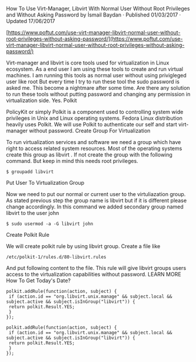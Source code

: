 
How To Use Virt-Manager, Libvirt With Normal User Without Root Privileges and Without Asking Password
by İsmail Baydan · Published 01/03/2017 · Updated 17/06/2017

[https://www.poftut.com/use-virt-manager-libvirt-normal-user-without-root-privileges-without-asking-password/](https://www.poftut.com/use-virt-manager-libvirt-normal-user-without-root-privileges-without-asking-password/)

Virt-manager and libvirt is core tools used for virtualization in Linux ecosystem. As a end user I am using these tools to create and run virtual machines. I am running this tools as normal user without using privigleged user like root But every time I try to run these tool the sudo password is asked me. This become a nightmare after some time. Are there any solution to run these tools without putting password and changing any permission in virtualization side. Yes.
Polkit

PolicyKit or simply Polkit is a component used to controlling system wide privileges in Unix and Linux operating systems. Fedora Linux distribution heavily uses Polkit. We will use Polkit to authenticate our self and start virt-manager without password.
Create Group For Virtualization

To run virtualization services and software we need a group which have right to access related system resources. Most of the operating systems create this group as libvirt . If not create the group with the following command. But keep in mind this needs root privileges.

```	
$ groupadd libvirt
```
Put User To Virtualization Group

Now we need to put our normal or current user to the virtuliazation group. As stated previous step the group name is libvirt but if it is different please change accordingly. In this command we added secondary group named libvirt to the user john

```	
$ sudo usermod -a -G libvirt john
```

Create Polkit Rule

We will create polkit rule by using libvirt group. Create a file like


```	
/etc/polkit-1/rules.d/80-libvirt.rules
```

And put following content to the file. This rule will give libvirt groups users access to the virtualization capabilities without password.
LEARN MORE  How To Get Today's Date?

```
polkit.addRule(function(action, subject) {
 if (action.id == "org.libvirt.unix.manage" && subject.local && subject.active && subject.isInGroup("libvirt")) {
 return polkit.Result.YES;
 }
});
```

```	
polkit.addRule(function(action, subject) {
 if (action.id == "org.libvirt.unix.manage" && subject.local && subject.active && subject.isInGroup("libvirt")) {
 return polkit.Result.YES;
 }
});
```
